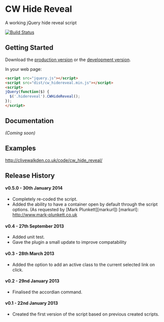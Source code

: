 # CW Hide Reveal

A working jQuery hide reveal script

[![Build Status](https://travis-ci.org/clivewalkden/cwHideReveal.png?branch=develop)](https://travis-ci.org/clivewalkden/cwHideReveal)

## Getting Started
Download the [production version][min] or the [development version][max].

[min]: https://raw.github.com/clivewalkden/cwHideReveal/master/dist/cw_hidereveal.min.js
[max]: https://raw.github.com/clivewalkden/cwHideReveal/master/dist/cw_hidereveal.js

In your web page:

```html
<script src="jquery.js"></script>
<script src="dist/cw_hidereveal.min.js"></script>
<script>
jQuery(function($) {
  $('.hidereveal').CWHideReveal();
});
</script>
```

## Documentation
_(Coming soon)_

## Examples
http://clivewalkden.co.uk/code/cw_hide_reveal/

## Release History

#### v0.5.0 - 30th January 2014 ####
* Completely re-coded the script.
* Added the ability to have a container open by default through the script options. (As requested by [Mark Plunkett][markurl])
[markurl]: http://www.mark-plunkett.co.uk

#### v0.4 - 27th September 2013 ####
* Added unit test.
* Gave the plugin a small update to improve compatability

#### v0.3 - 28th March 2013 ####
* Added the option to add an active class to the current selected link on click.

#### v0.2 - 29nd January 2013 ####
* Finalised the accordian command.

#### v0.1 - 22nd January 2013 ####
* Created the first version of the script based on previous created scripts.
